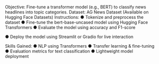 Objective:
Fine-tune a transformer model (e.g., BERT) to classify news headlines into topic categories.
Dataset:
AG News Dataset (Available on Hugging Face Datasets)
Instructions:
● Tokenize and preprocess the dataset
● Fine-tune the bert-base-uncased model using Hugging Face Transformers
● Evaluate the model using accuracy and F1-score

● Deploy the model using Streamlit or Gradio for live interaction

Skills Gained:
● NLP using Transformers
● Transfer learning & fine-tuning
● Evaluation metrics for text classification
● Lightweight model deployment
